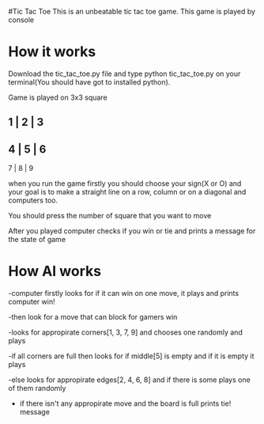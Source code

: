 #Tic Tac Toe
This is an unbeatable tic tac toe game.
This game is played by console
# How it works
Download the tic_tac_toe.py file and type python tic_tac_toe.py
on your terminal(You should have got to installed python).

Game is played on 3x3 square

 1 | 2 | 3
-----------
 4 | 5 | 6
-----------
 7 | 8 | 9


when you run the game firstly you should choose your sign(X or O) and your goal is to make a straight line on a row, column or on a diagonal and computers too.

You should press the number of square that you want to move

After you played computer checks if you win or tie and prints a message for the state of game

# How AI works

-computer firstly looks for if it can win on one move, it plays and prints computer win!

-then look for a move that can block for gamers win

-looks for appropirate corners[1, 3, 7, 9] and chooses one randomly and plays

-if all corners are full then looks for if middle[5] is empty and if it is empty it plays

-else looks for appropirate edges[2, 4, 6, 8] and if there is some plays one of them randomly

- if there isn't any appropirate move and the board is full prints tie! message
